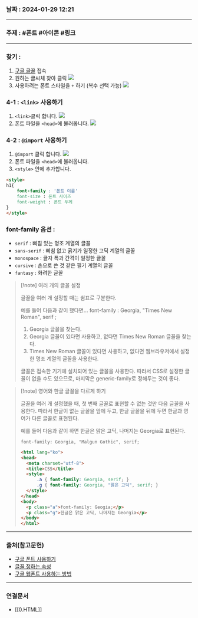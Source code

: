 ### 날짜 : 2024-01-29 12:21

___

### 주제 : #폰트 #아이콘 #링크 

___

### 찾기 : 

1. [구글 글꼴](https://fonts.google.com/) 접속
2. 원하는 글씨체 찾아 클릭 ![](https://cdn.imweb.me/upload/15019ecc6e08d.png)
3. 사용하려는 폰트 스타일을 `+` 하기 (복수 선택 가능) ![](https://cdn.imweb.me/upload/a8b39fce11e59.png)

### 4-1 : `<link>` 사용하기

1. `<link>`클릭 합니다. ![](https://cdn.imweb.me/upload/b60b0e6bacedb.png)
2. 폰트 파일을 `<head>`에 불러옵니다. ![](https://cdn.imweb.me/upload/3f0b2097bddc6.png)

### 4-2 : `@import` 사용하기

1. `@import` 클릭 합니다. ![](https://www.codingfactory.net/wp-content/uploads/%EA%B5%AC%EA%B8%80-%EC%9B%B9%ED%8F%B0%ED%8A%B8-%EC%82%AC%EC%9A%A9%ED%95%98%EB%8A%94-%EB%B0%A9%EB%B2%95-05.png)
2. 폰트 파일을 `<head>`에 불러옵니다.
3. `<style>` 안에 추가합니다.

```html
<style>
h1{
	font-family : '폰트 이름'
	font-size : 폰트 사이즈
	font-weight : 폰트 두께
}
</style>
```

### font-family 옵션 :

- `serif` : 삐침 있는 명조 계열의 글꼴
- `sans-serif` : 삐침 없고 굵기가 일정한 고딕 계열의 글꼴
- `monospace` : 글자 폭과 간격이 일정한 글꼴
- `cursive` : 손으로 쓴 것 같은 필기 계열의 글꼴
- `fantasy` : 화려한 글꼴

>[!note] 여러 개의 글꼴 설정
>
> 글꼴을 여러 개 설정할 때는 쉼표로 구분한다. 
> 
> 예를 들어 다음과 같이 했다면...
> font-family : Georgia, "Times New Roman", serif ;
> 
> 1. Georgia 글꼴을 찾는다.
> 2. Georgia 글꼴이 있다면 사용하고, 없다면 Times New Roman 글꼴을 찾는다.
> 3. Times New Roman 글꼴이 있다면 사용하고, 없다면 웹브라우저에서 설정한 명조 계열의 글꼴을 사용한다.
>
> 글꼴은 접속한 기기에 설치되어 있는 글꼴을 사용한다. 따라서 CSS로 설정한 글꼴이 없을 수도 있으므로, 마지막은 generic-family로 정해두는 것이 좋다.

>[!note] 영어와 한글 글꼴을 다르게 하기
> 
> 글꼴을 여러 개 설정했을 때, 첫 번째 글꼴로 표현할 수 없는 것만 다음 글꼴을 사용한다. 
> 따라서 한글이 없는 글꼴을 앞에 두고, 한글 글꼴을 뒤에 두면 한글과 영어가 다른 글꼴로 표현된다. 
> 
> 예를 들어 다음과 같이 하면 한글은 맑은 고딕, 나머지는 Georgia로 표현된다.
> 
>```
> font-family: Georgia, "Malgun Gothic", serif;
>```
> 
> ```html
> <html lang="ko">
> <head>
> 	<meta charset="utf-8">
> 	<title>CSS</title>
> 	<style>
> 		.a { font-family: Georgia, serif; }
> 		.g { font-family: Georgia, "맑은 고딕", serif; }
> 	</style>
></head>
><body>
> 	<p class="a">font-family: Geogia;</p>
> 	<p class="g">한글은 맑은 고딕, 나머지는 Georgia</p>
></body>
></html>
> ```

___

### 출처(참고문헌)

- [구글 폰트 사용하기](https://imweb.me/faq?mode=view&category=29&category2=38&idx=71695)
- [글꼴 정하는 속성](https://www.codingfactory.net/10551)
- [구글 웹폰트 사용하는 방법](https://www.codingfactory.net/10561)

___

### 연결문서

- [[0.HTML]]

